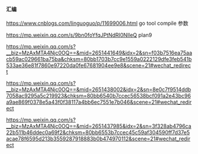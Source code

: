 #### 汇编

https://www.cnblogs.com/linguoguo/p/11699006.html  go tool compile 参数



https://mp.weixin.qq.com/s/9bn0foYfqJPtNdRI0NIleQ plan9



https://mp.weixin.qq.com/s?__biz=MzAxMTA4Njc0OQ==&mid=2651441649&idx=2&sn=f03b7516ea75aacb59ac029661ba75ba&chksm=80bb1703b7cc9e1559a0222129dfe3feb541b533ae36e81f7860e97220da0fe67681904ee9e8&scene=21#wechat_redirect



https://mp.weixin.qq.com/s?__biz=MzAxMTA4Njc0OQ==&mid=2651438002&idx=2&sn=8e0c7f9514ddb7058ac9295a5c219923&chksm=80bb6540b7ccec56538bcf091a2e43bc96a9ae869f0378e5a43f0f38117a4bb6ec7551e7b046&scene=21#wechat_redirect



https://mp.weixin.qq.com/s?__biz=MzAxMTA4Njc0OQ==&mid=2651437985&idx=2&sn=3f328ab4796ca22b511b46ddec0a69f2&chksm=80bb6553b7ccec45c59af304590ff7d37e5acae78f6595d213b3559287918883b0b474970112&scene=21#wechat_redirect

